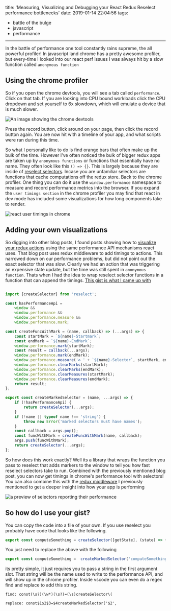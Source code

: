 title: 'Measuring, Visualizing and Debugging your React Redux Reselect performance bottlenecks'
date: 2019-01-14 22:04:56
tags:
- battle of the bulge
- javascript
- performance
---

In the battle of performance one tool constantly rains supreme, the all powerful profiler! In javascript land chrome has a pretty awesome profiler, but every-time I looked into our react perf issues I was always hit by a slow function called `anonymous function`

<!-- more -->

## Using the chrome profiler

So if you open the chrome devtools, you will see a tab called `performance`. Click on that tab. If you are looking into CPU bound workloads click the CPU dropdown and set yourself to 6x slowdown, which will emulate a device that is much slower.

![An image showing the chrome devtools](1.png)

Press the record button, click around on your page, then click the record button again. You are now hit with a timeline of your app, and what scripts were ran during this time.

So what I personally like to do is find orange bars that often make up the bulk of the time. However I've often noticed the bulk of bigger redux apps are taken up by `anonymous functions` or functions that essentially have no name. They often look like this `() => {}`. This is largely because they are inside of [reselect selectors](https://github.com/reduxjs/reselect). Incase you are unfamiliar selectors are functions that cache computations off the redux store.  Back to the chrome profiler. One thing you can do it use the `window.performance` namespace to measure and record performance metrics into the browser. If you expand the `user timings section` in the chrome profiler you may find that react in dev mode has included some visualizations for how long components take to render.

![react user timings in chrome](3.png)

## Adding your own visualizations

So digging into other blog posts, I found posts showing how to [visualize your redux actions](https://medium.com/@vcarl/performance-profiling-a-redux-app-c85e67bf84ae) using the same performance API mechanisms react uses. That blog post uses redux middleware to add timings to actions.  This narrowed down on our performance problems, but did not point out the exact selector that was slow. Clearly we had an action that was triggering an expensive state update, but the time was still spent in `anonymous function`. Thats when I had the idea to wrap reselect selector functions in a function that can append the timings. [This gist is what I came up with](https://gist.github.com/TerribleDev/db48b2c8e143f9364292161346877f93)

```js

import {createSelector} from 'reselect';

const hasPerformanceApi =
    window &&
    window.performance &&
    window.performance.measure &&
    window.performance.mark;

const createFuncWithMark = (name, callback) => (...args) => {
    const startMark = `${name}-Startmark`;
    const endMark = `${name}-EndMark`;
    window.performance.mark(startMark);
    const result = callback(...args);
    window.performance.mark(endMark);
    window.performance.measure('♻️ ' + `${name}-Selector`, startMark, endMark);
    window.performance.clearMarks(startMark);
    window.performance.clearMarks(endMark);
    window.performance.clearMeasures(startMark);
    window.performance.clearMeasures(endMark);
    return result;
};

export const createMarkedSelector = (name, ...args) => {
    if (!hasPerformanceApi) {
        return createSelector(...args);
    }
    if (!name || typeof name !== 'string') {
        throw new Error('marked selectors must have names');
    }
    const callback = args.pop();
    const funcWithMark = createFuncWithMark(name, callback);
    args.push(funcWithMark);
    return createSelector(...args);
};

```


So how does this work exactly? Well its a library that wraps the function you pass to reselect that adds markers to the window to tell you how fast reselect selectors take to run. Combined with the previously mentioned blog post, you can now get timings in chrome's performance tool with selectors! You can also combine this with the [redux middleware](https://medium.com/@vcarl/performance-profiling-a-redux-app-c85e67bf84ae) I previously mentioned to get a deeper insight into how your app is performing

![a preview of selectors reporting their performance](2.png)

## So how do I use your gist?

You can copy the code into a file of your own. If you use reselect you probably have code that looks like the following.

```js
export const computeSomething = createSelector([getState], (state) => { /* compute projection */ });
```

You just need to replace the above with the following

```js
export const computeSomething =  createMarkedSelector('computeSomething', [getState], (state) => { /* compute projection */ });
```

its pretty simple, it just requires you to pass a string in the first argument slot. That string will be the name used to write to the performance API, and will show up in the chrome profiler. Inside vscode you can even do a regex find and replace to add this string.


```
find: const(\s?)(\w*)(\s?)=(\s)createSelector\(

replace: const$1$2$3=$4createMarkedSelector('$2',
```
